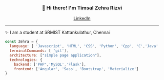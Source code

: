 <h3 align="center">👋 Hi there! I'm Timsal Zehra Rizvi</h3>
<p align="center">
  <a href="https://www.linkedin.com/in/timsal-zehra-43863b1a6/">LinkedIn</a>
</p>

---
✨ I am a student at SRMIST Kattankulathur, Chennai 



```javascript
const Zehra = {
  language: [ 'Javascript', 'HTML', 'CSS', 'Python', 'Cpp', 'C','Java' ,'Typescript'],
  terminalCommands: [ 'git'],
  architecture: ["simple page application"],
  technologies: {
    backend: ['PHP','MySQL','Flask'],
    frontend: ['Angular', 'Sass', 'Bootstrap', 'Materialize']
}
```

<!--
**lauragift21/lauragift21** is a ✨ _special_ ✨ repository because its `README.md` (this file) appears on your GitHub profile.

Here are some ideas to get you started:

- 🔭 I’m currently working on ...
- 🌱 I’m currently learning ...
- 👯 I’m looking to collaborate on ...
- 🤔 I’m looking for help with ...
- 💬 Ask me about ...
- 📫 How to reach me: ...
- 😄 Pronouns: ...
- ⚡ Fun fact: ...
-->
